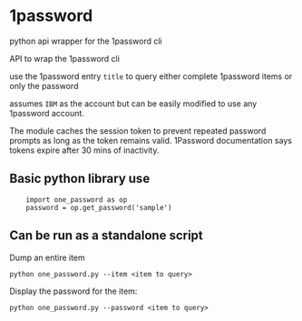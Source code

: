 # 1password
python api wrapper for the 1password cli


API to wrap the 1password cli

use the 1password entry `title` to query either complete 1password items or only the password

assumes `IBM` as the account but can be easily modified to use any 1password account.
 
The module caches the session token to prevent repeated password prompts as long as the token remains valid. 1Password documentation says tokens expire after 30 mins of inactivity.
## Basic python library use

```
    import one_password as op
    password = op.get_password('sample')
```

## Can be run as a standalone script

Dump an entire item
```
python one_password.py --item <item to query>
```

Display the password for the item:
```
python one_password.py --password <item to query>
```
